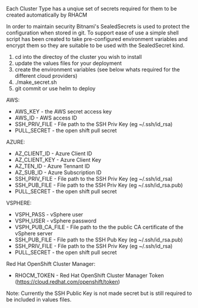 Each Cluster Type has a unqiue set of secrets required for them to be created automatically by RHACM

In order to maintain security Bitnami's SealedSecrets is used to protect the configuration when stored in git. To support ease of use a simple shell script has been created
to take pre-configured environment variables and encrypt them so they are suitable to be used with the SealedSecret kind.

1. cd into the directoy of the cluster you wish to install 
2. update the values files for  your deployment
3. create the environment variables (see below whats required for the different cloud providers)
4. ./make_secret.sh
5. git commit or use helm to deploy

AWS:

- AWS_KEY - the AWS secret access key
- AWS_ID - AWS access ID
- SSH_PRIV_FILE - File path to the SSH Priv Key (eg ~/.ssh/id_rsa)
- PULL_SECRET - the open shift pull secret

AZURE:

- AZ_CLIENT_ID - Azure Client ID
- AZ_CLIENT_KEY - Azure Client Key
- AZ_TEN_ID - Azure Tennant ID
- AZ_SUB_ID - Azure Subscription ID
- SSH_PRIV_FILE - File path to the SSH Priv Key (eg ~/.ssh/id_rsa)
- SSH_PUB_FILE - File path to the SSH Priv Key (eg ~/.ssh/id_rsa.pub)
- PULL_SECRET - the open shift pull secret

VSPHERE:

- VSPH_PASS - vSphere user
- VSPH_USER - vSphere password
- VSPH_PUB_CA_FILE - File path to the the public CA certificate of the vSphere server
- SSH_PUB_FILE - File path to the SSH Pub Key (eg ~/.ssh/id_rsa.pub)
- SSH_PRIV_FILE - File path to the SSH Priv Key (eg ~/.ssh/id_rsa)
- PULL_SECRET - the open shift pull secret

Red Hat OpenShift Cluster Manager:

- RHOCM_TOKEN - Red Hat OpenShift Cluster Manager Token (https://cloud.redhat.com/openshift/token)

Note: Currently the SSH Public Key is not made secret but is still required to be included in values files.
